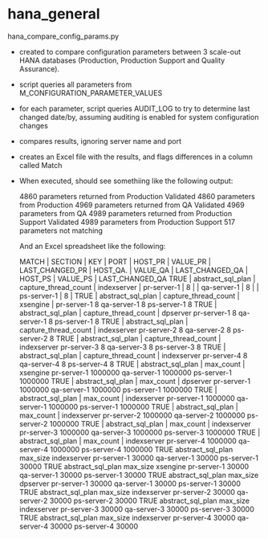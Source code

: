 # hana_general

hana_compare_config_params.py 
  - created to compare configuration parameters between 3 scale-out HANA databases (Production, Production Support and Quality Assurance).
  - script queries all parameters from M_CONFIGURATION_PARAMETER_VALUES
  - for each parameter, script queries AUDIT_LOG to try to determine last changed date/by, assuming auditing is enabled for system configuration changes
  - compares results, ignoring server name and port
  - creates an Excel file with the results, and flags differences in a column called Match
  - When executed, should see somethiing like the following output:

    4860 parameters returned from Production
    Validated 4860 parameters from Production
    4969 parameters returned from QA
    Validated 4969 parameters from QA
    4989 parameters returned from Production Support
    Validated 4989 parameters from Production Support
    517 parameters not matching

    And an Excel spreadsheet like the following:
    
    MATCH | SECTION           | KEY                  | PORT        | HOST_PR     | VALUE_PR | LAST_CHANGED_PR | HOST_QA.    | VALUE_QA | LAST_CHANGED_QA | HOST_PS     | VALUE_PS | LAST_CHANGED_QA
    TRUE  | abstract_sql_plan | capture_thread_count | indexserver | pr-server-1 | 8        |                 | qa-server-1 | 8        |                 | ps-server-1 | 8        |
    TRUE  | abstract_sql_plan | capture_thread_count | xsengine    | pr-server-1	8		qa-server-1	8		ps-server-1	8
    TRUE  | abstract_sql_plan | capture_thread_count | dpserver	pr-server-1	8		qa-server-1	8		ps-server-1	8
    TRUE  | abstract_sql_plan | capture_thread_count | indexserver	pr-server-2	8		qa-server-2	8		ps-server-2	8
    TRUE  | abstract_sql_plan | capture_thread_count | indexserver	pr-server-3	8		qa-server-3	8		ps-server-3	8
    TRUE  | abstract_sql_plan | capture_thread_count | indexserver	pr-server-4	8		qa-server-4	8		ps-server-4	8
    TRUE  | abstract_sql_plan | max_count            | xsengine	pr-server-1	1000000		qa-server-1	1000000		ps-server-1	1000000
    TRUE  | abstract_sql_plan | max_count            | dpserver	pr-server-1	1000000		qa-server-1	1000000		ps-server-1	1000000
    TRUE  | abstract_sql_plan | max_count            | indexserver	pr-server-1	1000000		qa-server-1	1000000		ps-server-1	1000000
    TRUE  | abstract_sql_plan | max_count            | indexserver	pr-server-2	1000000		qa-server-2	1000000		ps-server-2	1000000
    TRUE  | abstract_sql_plan | max_count            | indexserver	pr-server-3	1000000		qa-server-3	1000000		ps-server-3	1000000
    TRUE  | abstract_sql_plan | max_count            | indexserver	pr-server-4	1000000		qa-server-4	1000000		ps-server-4	1000000
    TRUE	abstract_sql_plan	max_size	indexserver	pr-server-1	30000		qa-server-1	30000		ps-server-1	30000
    TRUE	abstract_sql_plan	max_size	xsengine	pr-server-1	30000		qa-server-1	30000		ps-server-1	30000
    TRUE	abstract_sql_plan	max_size	dpserver	pr-server-1	30000		qa-server-1	30000		ps-server-1	30000
    TRUE	abstract_sql_plan	max_size	indexserver	pr-server-2	30000		qa-server-2	30000		ps-server-2	30000
    TRUE	abstract_sql_plan	max_size	indexserver	pr-server-3	30000		qa-server-3	30000		ps-server-3	30000
    TRUE	abstract_sql_plan	max_size	indexserver	pr-server-4	30000		qa-server-4	30000		ps-server-4	30000
